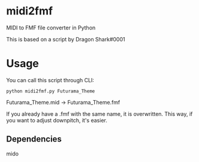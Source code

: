 # midi2fmf
MIDI to FMF file converter in Python

This is based on a script by Dragon Shark#0001

# Usage
You can call this script through CLI:
```console
python midi2fmf.py Futurama_Theme
```
Futurama_Theme.mid -> Futurama_Theme.fmf

If you already have a .fmf with the same name, it is overwritten. This way, if you want to adjust downpitch, it's easier.

## Dependencies
mido
